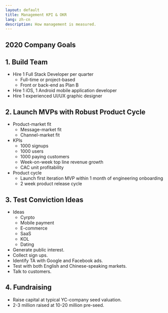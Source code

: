 ```yaml
---
layout: default
title: Management KPI & OKR
lang: zh-cn
description: How management is measured.
---
```


## 2020 Company Goals

## 1. Build Team

* Hire 1 Full Stack Developer per quarter
	* Full-time or project-based
	* Front or back-end as Plan B
* Hire 1 iOS, 1 Android mobile application developer
* Hire 1 experienced UI/UX graphic designer

## 2. Launch MVPs with Robust Product Cycle

* Product-market fit
	* Message-market fit
	* Channel-market fit
* KPIs
	* 1000 signups
	* 1000 users
	* 1000 paying customers
	* Week-on-week top line revenue growth
	* CAC unit profitability
* Product cycle
	* Launch first iteration MVP within 1 month of engineering onboarding
	* 2 week product release cycle

## 3. Test Conviction Ideas

* Ideas
	* Cyrpto
	* Mobile payment
	* E-commerce
	* SaaS
	* KOL
	* Dating
* Generate public interest.
* Collect sign ups.
* Identify TA with Google and Facebook ads.
* Test with both English and Chinese-speaking markets.
* Talk to customers.

## 4. Fundraising

* Raise capital at typical YC-company seed valuation.
* 2-3 million raised at 10-20 million pre-seed.